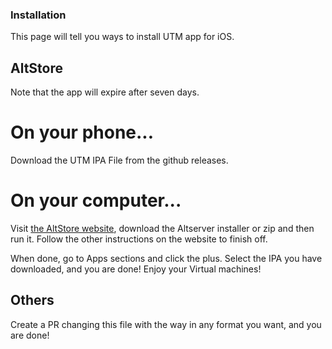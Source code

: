 ### Installation
This page will tell you ways to install UTM app for iOS.
## AltStore

Note that the app will expire after seven days.

# On your phone...
Download the UTM IPA File from the github releases.

# On your computer...
Visit [the AltStore website](https://altstore.io), download the Altserver installer or zip and then run it. Follow the other instructions on the website to finish off.



When done, go to Apps sections and click the plus.
Select the IPA you have downloaded, and you are done! Enjoy your Virtual machines!
## Others
Create a PR changing this file with the way in any format you want, and you are done!
